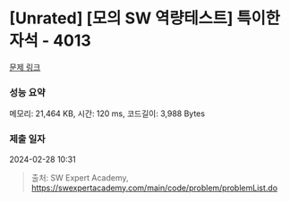 # [Unrated] [모의 SW 역량테스트] 특이한 자석 - 4013 

[문제 링크](https://swexpertacademy.com/main/code/problem/problemDetail.do?contestProbId=AWIeV9sKkcoDFAVH) 

### 성능 요약

메모리: 21,464 KB, 시간: 120 ms, 코드길이: 3,988 Bytes

### 제출 일자

2024-02-28 10:31



> 출처: SW Expert Academy, https://swexpertacademy.com/main/code/problem/problemList.do
